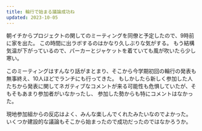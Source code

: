 ```yaml
---
title: 輪行で始まる議論成功ね
updated: 2023-10-05
---
```


朝イチからプロジェクトの関してのミーティングを同僚と予定したので、9時前に家を出た。
この時間に出ラボするのはかなり久しぶりな気がする。
もう結構気温が下がっているので、パーカーとジャケットを着ていても風が吹いたら少し寒い。

このミーティングはすんなり話がまとまり、そこから今学期初回の輪行の発表も無事終え、10人ほどでランチにも行ってきた。
もしかしたら新しく参加した人たちから発表に関してネガティブなコメントが来る可能性も危惧していたが、そもそもあまり参加者がいなかったし、
参加した勢からも特にコメントはなかった。

現地参加組からの反応はよく、みんな楽しんでくれたみたいなのでよかった。
いくつか建設的な議論もそこから始まったので成功だったのではなかろうか。
